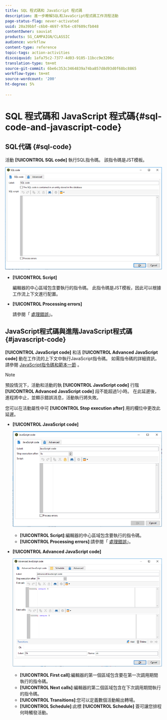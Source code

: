 ```yaml
---
title: SQL 程式碼和 JavaScript 程式碼
description: 進一步瞭解SQL和JavaScript程式碼工作流程活動
page-status-flag: never-activated
uuid: 20a39bbf-c6b0-4697-97b4-c07609cfb048
contentOwner: sauviat
products: SG_CAMPAIGN/CLASSIC
audience: workflow
content-type: reference
topic-tags: action-activities
discoiquuid: 1afa75c2-7377-4d03-9105-11bcc9e3206c
translation-type: tm+mt
source-git-commit: 6be6c353c3464839a74ba857d8d93d0f68bc8865
workflow-type: tm+mt
source-wordcount: '200'
ht-degree: 5%

---
```



# SQL 程式碼和 JavaScript 程式碼{#sql-code-and-javascript-code}

## SQL代碼 {#sql-code}

活動 **[!UICONTROL SQL code]** 執行SQL指令碼。 該指令碼是JST模板。

![](assets/sql_code.png)

* **[!UICONTROL Script]**

   編輯器的中心區域包含要執行的指令碼。 此指令碼是JST模板，因此可以根據工作流上下文進行配置。

* **[!UICONTROL Processing errors]**

   請參閱「 [處理錯誤](../../workflow/using/monitoring-workflow-execution.md#processing-errors)」。

## JavaScript程式碼與進階JavaScript程式碼 {#javascript-code}

**[!UICONTROL JavaScript code]** 和活 **[!UICONTROL Advanced JavaScript code]** 動在工作流的上下文中執行JavaScript指令碼。 如需指令碼的詳細資訊，請參閱 [JavaScript指令碼和範本一節](../../workflow/using/javascript-scripts-and-templates.md) 。

>[!NOTE]
>
>預設情況下，活動和活動的執 **[!UICONTROL JavaScript code]** 行階 **[!UICONTROL Advanced JavaScript code]** 段不能超過1小時。 在此延遲後，進程將中止，並顯示錯誤消息，活動執行將失敗。
>
>您可以在活動屬性中可 **[!UICONTROL Stop execution after]** 用的欄位中更改此延遲。

* **[!UICONTROL JavaScript code]**

   ![](assets/javascript_code.png)

   * **[!UICONTROL Script]**:編輯器的中心區域包含要執行的指令碼。
   * **[!UICONTROL Processing errors]**:請參閱「 [處理錯誤](../../workflow/using/monitoring-workflow-execution.md#processing-errors)」。

* **[!UICONTROL Advanced JavaScript code]**

   ![](assets/advanced_javascript_code.png)

   * **[!UICONTROL First call]**:編輯器的第一個區域包含要在第一次調用期間執行的指令碼。
   * **[!UICONTROL Next calls]**:編輯器的第二個區域包含在下次調用期間執行的指令碼。
   * **[!UICONTROL Transitions]**:您可以定義數個活動輸出轉場。
   * **[!UICONTROL Schedule]**:此標 **[!UICONTROL Schedule]** 簽可讓您排程何時觸發活動。
